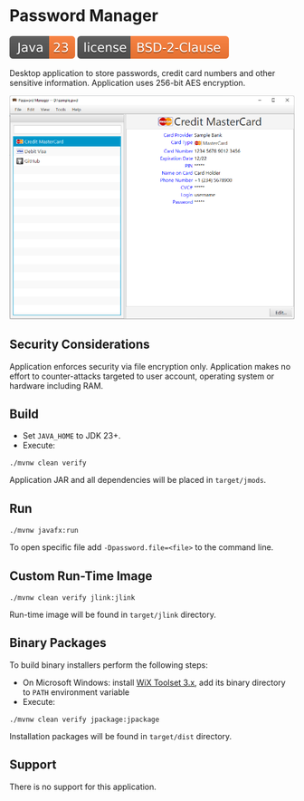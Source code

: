 # Password Manager

[![JDK](docs/java-23.svg)](https://jdk.java.net/archive/)
[![License](docs/license.svg)](LICENSE)

Desktop application to store passwords, credit card numbers and other sensitive information. 
Application uses 256-bit AES encryption.

![Screenshot](docs/main-window.png)

## Security Considerations

Application enforces security via file encryption only. Application makes no effort to counter-attacks targeted 
to user account, operating system or hardware including RAM.

## Build

* Set ```JAVA_HOME``` to JDK 23+.
* Execute:

```shell script
./mvnw clean verify
```

Application JAR and all dependencies will be placed in ```target/jmods```.

## Run

```shell script
./mvnw javafx:run
```

To open specific file add ```-Dpassword.file=<file>``` to the command line.

## Custom Run-Time Image

```shell script
./mvnw clean verify jlink:jlink
```

Run-time image will be found in ```target/jlink``` directory.

## Binary Packages

To build binary installers perform the following steps:
* On Microsoft Windows: install [WiX Toolset 3.x](https://github.com/wixtoolset/wix3/releases), add its binary 
directory to ```PATH``` environment variable
* Execute:

```shell script
./mvnw clean verify jpackage:jpackage
```

Installation packages will be found in ```target/dist``` directory.

## Support

There is no support for this application.

